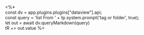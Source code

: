 <%*  
const dv = app.plugins.plugins["dataview"].api;  
const query = 'list From ' + tp.system.prompt('tag or folder', true);  
let out = await dv.queryMarkdown(query)  
tR += out.value
%>